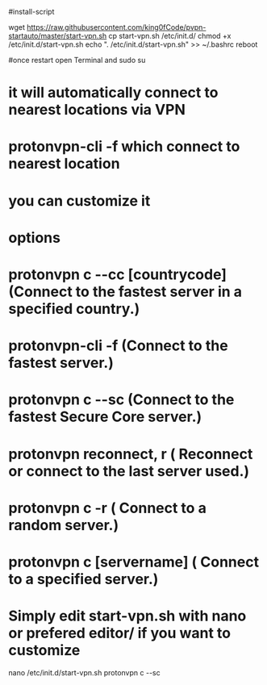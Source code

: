 #install-script

wget https://raw.githubusercontent.com/king0fCode/pvpn-startauto/master/start-vpn.sh
cp start-vpn.sh /etc/init.d/
chmod +x /etc/init.d/start-vpn.sh
echo ". /etc/init.d/start-vpn.sh" >> ~/.bashrc
reboot


#once restart open Terminal and 
sudo su
# it will automatically connect to nearest locations via VPN
#  protonvpn-cli -f which connect to nearest location
# you can customize it 
# options 
# protonvpn c --cc [countrycode]	 (Connect to the fastest server in a specified country.)
# protonvpn-cli -f           (Connect to the fastest server.)
# protonvpn c --sc	         (Connect to the fastest Secure Core server.)
# protonvpn reconnect, r	 ( Reconnect or connect to the last server used.)
# protonvpn c -r	         ( Connect to a random server.)
# protonvpn c [servername]	 ( Connect to a specified server.)

# Simply edit  start-vpn.sh with nano or prefered editor/ if you want to customize
nano /etc/init.d/start-vpn.sh 
protonvpn c --sc	
